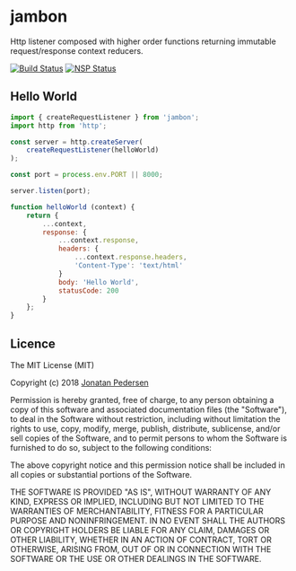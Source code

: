 # jambon

Http listener composed with higher order functions returning immutable request/response context reducers.

[![Build Status](https://travis-ci.org/jonatanpedersen/jambon.svg?branch=master)](https://travis-ci.org/jonatanpedersen/jambon)
[![NSP Status](https://nodesecurity.io/orgs/jonatanpedersen/projects/66fa69df-c041-499b-9867-5dec8475fc8d/badge)](https://nodesecurity.io/orgs/jonatanpedersen/projects/66fa69df-c041-499b-9867-5dec8475fc8d)

## Hello World

``` javascript
import { createRequestListener } from 'jambon';
import http from 'http';

const server = http.createServer(
	createRequestListener(helloWorld)
);

const port = process.env.PORT || 8000;

server.listen(port);

function helloWorld (context) {
	return {
		...context,
		response: {
			...context.response,
			headers: {
				...context.response.headers,
				'Content-Type': 'text/html'
			}
			body: 'Hello World',
			statusCode: 200
		}
	};
}
```

## Licence
The MIT License (MIT)

Copyright (c) 2018 [Jonatan Pedersen](https://www.jonatanpedersen.com/)

Permission is hereby granted, free of charge, to any person obtaining a copy
of this software and associated documentation files (the "Software"), to deal
in the Software without restriction, including without limitation the rights
to use, copy, modify, merge, publish, distribute, sublicense, and/or sell
copies of the Software, and to permit persons to whom the Software is
furnished to do so, subject to the following conditions:

The above copyright notice and this permission notice shall be included in
all copies or substantial portions of the Software.

THE SOFTWARE IS PROVIDED "AS IS", WITHOUT WARRANTY OF ANY KIND, EXPRESS OR
IMPLIED, INCLUDING BUT NOT LIMITED TO THE WARRANTIES OF MERCHANTABILITY,
FITNESS FOR A PARTICULAR PURPOSE AND NONINFRINGEMENT. IN NO EVENT SHALL THE
AUTHORS OR COPYRIGHT HOLDERS BE LIABLE FOR ANY CLAIM, DAMAGES OR OTHER
LIABILITY, WHETHER IN AN ACTION OF CONTRACT, TORT OR OTHERWISE, ARISING FROM,
OUT OF OR IN CONNECTION WITH THE SOFTWARE OR THE USE OR OTHER DEALINGS IN
THE SOFTWARE.
